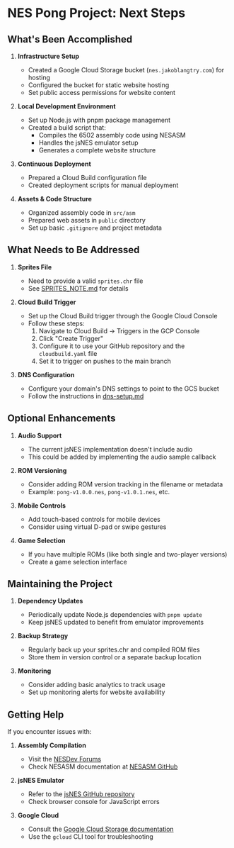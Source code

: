 # NES Pong Project: Next Steps

## What's Been Accomplished

1. **Infrastructure Setup**
   - Created a Google Cloud Storage bucket (`nes.jakoblangtry.com`) for hosting
   - Configured the bucket for static website hosting
   - Set public access permissions for website content

2. **Local Development Environment**
   - Set up Node.js with pnpm package management
   - Created a build script that:
     - Compiles the 6502 assembly code using NESASM
     - Handles the jsNES emulator setup
     - Generates a complete website structure

3. **Continuous Deployment**
   - Prepared a Cloud Build configuration file
   - Created deployment scripts for manual deployment

4. **Assets & Code Structure**
   - Organized assembly code in `src/asm`
   - Prepared web assets in `public` directory
   - Set up basic `.gitignore` and project metadata

## What Needs to Be Addressed

1. **Sprites File**
   - Need to provide a valid `sprites.chr` file
   - See [SPRITES_NOTE.md](SPRITES_NOTE.md) for details

2. **Cloud Build Trigger**
   - Set up the Cloud Build trigger through the Google Cloud Console
   - Follow these steps:
     1. Navigate to Cloud Build → Triggers in the GCP Console
     2. Click "Create Trigger"
     3. Configure it to use your GitHub repository and the `cloudbuild.yaml` file
     4. Set it to trigger on pushes to the main branch

3. **DNS Configuration**
   - Configure your domain's DNS settings to point to the GCS bucket
   - Follow the instructions in [dns-setup.md](dns-setup.md)

## Optional Enhancements

1. **Audio Support**
   - The current jsNES implementation doesn't include audio
   - This could be added by implementing the audio sample callback

2. **ROM Versioning**
   - Consider adding ROM version tracking in the filename or metadata
   - Example: `pong-v1.0.0.nes`, `pong-v1.0.1.nes`, etc.

3. **Mobile Controls**
   - Add touch-based controls for mobile devices
   - Consider using virtual D-pad or swipe gestures

4. **Game Selection**
   - If you have multiple ROMs (like both single and two-player versions)
   - Create a game selection interface

## Maintaining the Project

1. **Dependency Updates**
   - Periodically update Node.js dependencies with `pnpm update`
   - Keep jsNES updated to benefit from emulator improvements

2. **Backup Strategy**
   - Regularly back up your sprites.chr and compiled ROM files
   - Store them in version control or a separate backup location

3. **Monitoring**
   - Consider adding basic analytics to track usage
   - Set up monitoring alerts for website availability

## Getting Help

If you encounter issues with:

1. **Assembly Compilation**
   - Visit the [NESDev Forums](https://forums.nesdev.org/)
   - Check NESASM documentation at [NESASM GitHub](https://github.com/camsaul/nesasm)

2. **jsNES Emulator**
   - Refer to the [jsNES GitHub repository](https://github.com/bfirsh/jsnes)
   - Check browser console for JavaScript errors

3. **Google Cloud**
   - Consult the [Google Cloud Storage documentation](https://cloud.google.com/storage/docs)
   - Use the `gcloud` CLI tool for troubleshooting 